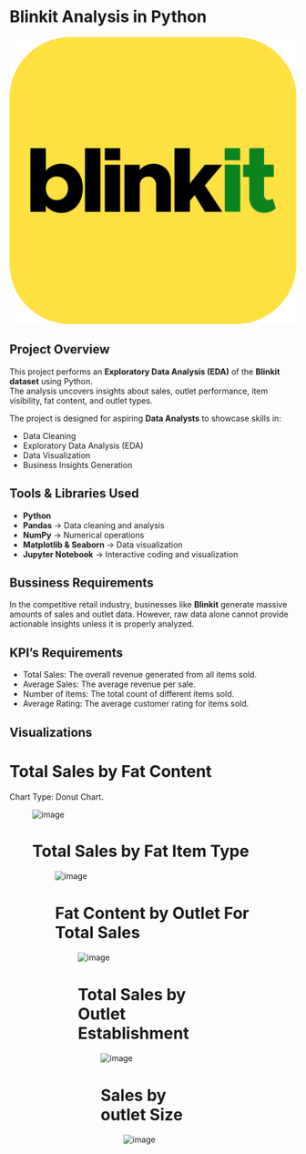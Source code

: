 # Blinkit Analysis in Python

![Blinkit Logo](https://github.com/konetipavankalyan626/Blinkit_Analysis_Python-Project/blob/main/blinkit_logo.png)

## Project Overview
This project performs an **Exploratory Data Analysis (EDA)** of the **Blinkit dataset** using Python.  
The analysis uncovers insights about sales, outlet performance, item visibility, fat content, and outlet types.  

The project is designed for aspiring **Data Analysts** to showcase skills in:
- Data Cleaning
- Exploratory Data Analysis (EDA)
- Data Visualization
- Business Insights Generation

## Tools & Libraries Used
- **Python**
- **Pandas** → Data cleaning and analysis  
- **NumPy** → Numerical operations  
- **Matplotlib & Seaborn** → Data visualization  
- **Jupyter Notebook** → Interactive coding and visualization

## Bussiness Requirements
In the competitive retail industry, businesses like **Blinkit** generate massive amounts of sales and outlet data. However, raw data alone cannot provide actionable insights unless it is properly analyzed.  

 ## KPI’s Requirements
- Total Sales: The overall revenue generated from all items sold.
- Average Sales: The average revenue per sale.
- Number of Items: The total count of different items sold.
- Average Rating: The average customer rating for items sold.

## Visualizations

 # Total Sales by Fat Content
 Chart Type: Donut Chart.
<Figure size 640x480 with 1 Axes><img width="515" height="409" alt="image" src="https://github.com/user-attachments/assets/5e9b5c50-3123-480a-8fcf-564ff5f3e62a" />

# Total Sales by Fat Item Type
<Figure size 1000x600 with 1 Axes><img width="989" height="590" alt="image" src="https://github.com/user-attachments/assets/cdd1a589-af7f-4c69-88ab-037affc2fc78" />

# Fat Content by Outlet For Total Sales
<Figure size 800x500 with 1 Axes><img width="790" height="490" alt="image" src="https://github.com/user-attachments/assets/00b588a7-77a7-4994-93ef-4e3695b9c136" />

# Total Sales by Outlet Establishment
<Figure size 900x500 with 1 Axes><img width="890" height="490" alt="image" src="https://github.com/user-attachments/assets/ac39b057-a656-44c9-aef4-85a353e722b9" />

# Sales by outlet Size
<Figure size 400x400 with 1 Axes><img width="374" height="390" alt="image" src="https://github.com/user-attachments/assets/2f41d975-904b-4b91-84f0-761e68c35924" />



